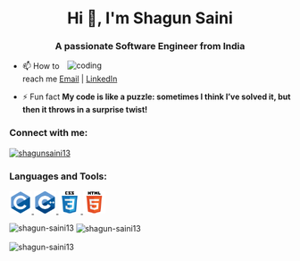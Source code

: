 <h1 align="center">Hi 👋, I'm Shagun Saini</h1>
<h3 align="center">A passionate Software Engineer from India</h3>

<img align="right" alt="coding" width="400" src="C:\Users\hp\Desktop\readme image.gif">

- 📫 How to reach me <a href="mailto:sainishagun001@gmail.com">Email</a> | <a href="https://www.linkedin.com/in/shagunsaini13">LinkedIn</a>
 <!--**Email[sainishagun001@gmail.com]|LinkedIn[www.linkedin.com/in/shagunsaini13]**-->

- ⚡ Fun fact **My code is like a puzzle: sometimes I think I’ve solved it, but then it throws in a surprise twist!**

<h3 align="left">Connect with me:</h3>
<p align="left">
<a href="https://linkedin.com/in/shagunsaini13" target="blank"><img align="center" src="https://raw.githubusercontent.com/rahuldkjain/github-profile-readme-generator/master/src/images/icons/Social/linked-in-alt.svg" alt="shagunsaini13" height="30" width="40" /></a>
</p>

<h3 align="left">Languages and Tools:</h3>
<p align="left"> <a href="https://www.cprogramming.com/" target="_blank" rel="noreferrer"> <img src="https://raw.githubusercontent.com/devicons/devicon/master/icons/c/c-original.svg" alt="c" width="40" height="40"/> </a> <a href="https://www.w3schools.com/cpp/" target="_blank" rel="noreferrer"> <img src="https://raw.githubusercontent.com/devicons/devicon/master/icons/cplusplus/cplusplus-original.svg" alt="cplusplus" width="40" height="40"/> </a> <a href="https://www.w3schools.com/css/" target="_blank" rel="noreferrer"> <img src="https://raw.githubusercontent.com/devicons/devicon/master/icons/css3/css3-original-wordmark.svg" alt="css3" width="40" height="40"/> </a> <a href="https://www.w3.org/html/" target="_blank" rel="noreferrer"> <img src="https://raw.githubusercontent.com/devicons/devicon/master/icons/html5/html5-original-wordmark.svg" alt="html5" width="40" height="40"/> </a> </p>

<p><img align="left" src="https://github-readme-stats.vercel.app/api/top-langs?username=shagun-saini13&show_icons=true&locale=en&layout=compact" alt="shagun-saini13" /></p>

<p>&nbsp;<img align="center" src="https://github-readme-stats.vercel.app/api?username=shagun-saini13&show_icons=true&locale=en" alt="shagun-saini13" /></p>

<p><img align="center" src="https://github-readme-streak-stats.herokuapp.com/?user=shagun-saini13&" alt="shagun-saini13" /></p>
<!---
Shagun-saini13/Shagun-saini13 is a ✨ special ✨ repository because its `README.md` (this file) appears on your GitHub profile.
You can click the Preview link to take a look at your changes.
--->
